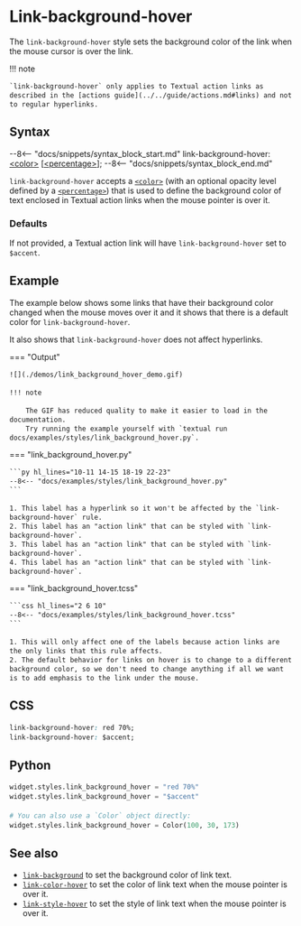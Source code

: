 # Link-background-hover

The `link-background-hover` style sets the background color of the link when the mouse cursor is over the link.

!!! note

    `link-background-hover` only applies to Textual action links as described in the [actions guide](../../guide/actions.md#links) and not to regular hyperlinks.

## Syntax

--8<-- "docs/snippets/syntax_block_start.md"
link-background-hover: <a href="../../../css_types/color">&lt;color&gt;</a> [<a href="../../../css_types/percentage">&lt;percentage&gt;</a>];
--8<-- "docs/snippets/syntax_block_end.md"

`link-background-hover` accepts a [`<color>`](../../css_types/color.md) (with an optional opacity level defined by a [`<percentage>`](../../css_types/percentage.md)) that is used to define the background color of text enclosed in Textual action links when the mouse pointer is over it.

### Defaults

If not provided, a Textual action link will have `link-background-hover` set to `$accent`.

## Example

The example below shows some links that have their background color changed when the mouse moves over it and it shows that there is a default color for `link-background-hover`.

It also shows that `link-background-hover` does not affect hyperlinks.

=== "Output"

    ![](./demos/link_background_hover_demo.gif)

    !!! note

        The GIF has reduced quality to make it easier to load in the documentation.
        Try running the example yourself with `textual run docs/examples/styles/link_background_hover.py`.

=== "link_background_hover.py"

    ```py hl_lines="10-11 14-15 18-19 22-23"
    --8<-- "docs/examples/styles/link_background_hover.py"
    ```

    1. This label has a hyperlink so it won't be affected by the `link-background-hover` rule.
    2. This label has an "action link" that can be styled with `link-background-hover`.
    3. This label has an "action link" that can be styled with `link-background-hover`.
    4. This label has an "action link" that can be styled with `link-background-hover`.

=== "link_background_hover.tcss"

    ```css hl_lines="2 6 10"
    --8<-- "docs/examples/styles/link_background_hover.tcss"
    ```

    1. This will only affect one of the labels because action links are the only links that this rule affects.
    2. The default behavior for links on hover is to change to a different background color, so we don't need to change anything if all we want is to add emphasis to the link under the mouse.

## CSS

```css
link-background-hover: red 70%;
link-background-hover: $accent;
```

## Python

```py
widget.styles.link_background_hover = "red 70%"
widget.styles.link_background_hover = "$accent"

# You can also use a `Color` object directly:
widget.styles.link_background_hover = Color(100, 30, 173)
```

## See also

 - [`link-background`](./link_background.md) to set the background color of link text.
 - [`link-color-hover`](./link_color_hover.md) to set the color of link text when the mouse pointer is over it.
 - [`link-style-hover`](./link_style_hover.md) to set the style of link text when the mouse pointer is over it.
